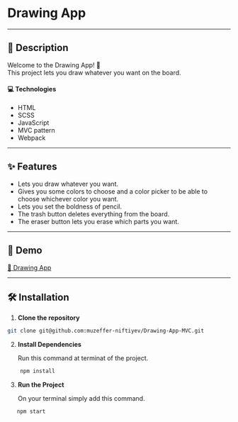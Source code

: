 # Drawing App

---

## 📝 Description

Welcome to the Drawing App! 🤩<br>
This project lets you draw whatever you want on the board.

#### 💻 Technologies

- HTML
- SCSS
- JavaScript
- MVC pattern
- Webpack

---

## ✨ Features

- Lets you draw whatever you want.
- Gives you some colors to choose and a color picker to be able to choose whichever color you want.
- Lets you set the boldness of pencil.
- The trash button deletes everything from the board.
- The eraser button lets you erase which parts you want.

---

## 🚀 Demo

[🔗 Drawing App](https://drawing-app-mvc-pattern.netlify.app/)

---

## 🛠 Installation

1. **Clone the repository**

```bash
git clone git@github.com:muzeffer-niftiyev/Drawing-App-MVC.git
```

2. **Install Dependencies**
   
   Run this command at terminat of the project.

```bash
    npm install
```

3. **Run the Project**
   
   On your terminal simply add this command.

```bash
   npm start
```
